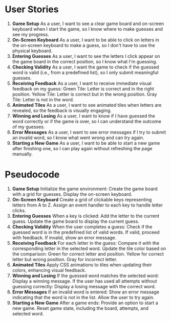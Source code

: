 # User Stories

1. **Game Setup**
As a user, I want to see a clear game board and on-screen keyboard when I start the game, so I know where to make guesses and see my progress.
2. **On-Screen Keyboard**
As a user, I want to be able to click on letters in the on-screen keyboard to make a guess, so I don't have to use the physical keyboard.
3. **Entering Guesses**
As a user, I want to see the letters I click appear on the game board in the correct position, so I know what I'm guessing.
4. **Checking Validity**
As a user, I want the game to check if the guessed word is valid (i.e., from a predefined list), so I only submit meaningful guesses.
5. **Receiving Feedback**
As a user, I want to receive immediate visual feedback on my guess:
Green Tile: Letter is correct and in the right position.
Yellow Tile: Letter is correct but in the wrong position.
Gray Tile: Letter is not in the word.
6. **Animated Tiles**
As a user, I want to see animated tiles when letters are revealed, so the feedback is visually engaging.
7. **Winning and Losing**
As a user, I want to know if I have guessed the word correctly or if the game is over, so I can understand the outcome of my guesses.
8. **Error Messages**
As a user, I want to see error messages if I try to submit an invalid word, so I know what went wrong and can try again.
9. **Starting a New Game**
As a user, I want to be able to start a new game after finishing one, so I can play again without refreshing the page manually.


# Pseudocode

1. **Game Setup**
Initialize the game environment:
Create the game board with a grid for guesses.
Display the on-screen keyboard.
2. **On-Screen Keyboard**
Create a grid of clickable keys representing letters from A to Z.
Assign an event handler to each key to handle letter clicks.
3. **Entering Guesses**
When a key is clicked:
Add the letter to the current guess.
Update the game board to display the current guess.
4. **Checking Validity**
When the user completes a guess:
Check if the guessed word is in the predefined list of valid words.
If valid, proceed with feedback. If invalid, show an error message.
5. **Receiving Feedback**
For each letter in the guess:
Compare it with the corresponding letter in the selected word.
Update the tile color based on the comparison:
Green for correct letter and position.
Yellow for correct letter but wrong position.
Gray for incorrect letter.
6. **Animated Tiles**
Apply CSS animations to tiles when updating their colors, enhancing visual feedback.
7. **Winning and Losing**
If the guessed word matches the selected word:
Display a winning message.
If the user has used all attempts without guessing correctly:
Display a losing message with the correct word.
8. **Error Messages**
If an invalid word is entered:
Show an error message indicating that the word is not in the list.
Allow the user to try again.
9. **Starting a New Game**
After a game ends:
Provide an option to start a new game.
Reset game state, including the board, attempts, and selected word.
